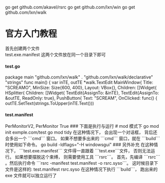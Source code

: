 go get github.com/akavel/rsrc
go get github.com/lxn/win
go get github.com/lxn/walk
# 官方入门教程  
首先创建两个文件  
test.exe.manifest
这两个文件放在同一个目录下即可  
#### test.go  
package main
	"github.com/lxn/walk"
	. "github.com/lxn/walk/declarative"
	"strings"
func main() {
	var inTE, outTE *walk.TextEdit
	MainWindow{
		Title:   "SCREAMO",
		MinSize: Size{600, 400},
		Layout:  VBox{},
		Children: []Widget{
			HSplitter{
				Children: []Widget{
					TextEdit{AssignTo: &inTE},
					TextEdit{AssignTo: &outTE, ReadOnly: true},
			PushButton{
				Text: "SCREAM",
				OnClicked: func() {
					outTE.SetText(strings.ToUpper(inTE.Text()))
#### test.manifest  
<?xml version="1.0" encoding="UTF-8" standalone="yes"?>
<assembly xmlns="urn:schemas-microsoft-com:asm.v1" manifestVersion="1.0">
    <assemblyIdentity version="1.0.0.0" processorArchitecture="*" name="SomeFunkyNameHere" type="win32"/>
    <dependency>
        <dependentAssembly>
            <assemblyIdentity type="win32" name="Microsoft.Windows.Common-Controls" version="6.0.0.0" processorArchitecture="*" publicKeyToken="6595b64144ccf1df" language="*"/>
        </dependentAssembly>
    </dependency>
    <application xmlns="urn:schemas-microsoft-com:asm.v3">
        <windowsSettings>
            <dpiAwareness xmlns="http://schemas.microsoft.com/SMI/2016/WindowsSettings">PerMonitorV2, PerMonitor</dpiAwareness>
            <dpiAware xmlns="http://schemas.microsoft.com/SMI/2005/WindowsSettings">True</dpiAware>
        </windowsSettings>
    </application>
</assembly>
### 下面是执行与运行  
# mod 模式下  
go mod init exmple.com/test
go mod tidy
在这种情况下， 会出现一个对话框， 背后还会多出一个 ```cmd``` 窗口。
如果不想要多出来的 ```cmd``` 窗口，就在 ```build``` 时使用如下命令。  
go build -ldflags="-H windowsgui"  
### 另外补充  
在这种情况下， ```test.exe.manifest``` 文件得一直跟着 ```test.exe```文件， 否则无法运行。 如果想要摆脱这个束缚， 则需要使用工具 ```rsrc```。   
首先，先编译 ```rsrc``` 。然后执行命令 ```rsrc -manifest test.manifest -o rsrc.syso```。   
这时候目录下文件是这样的:  
test.manifest
rsrc.syso
在这种情况下执行 ```build```， 跑出来的 exe 文件就可以独立运行了
